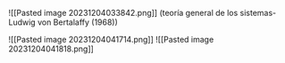 ![[Pasted image 20231204033842.png]] (teoría general de los sistemas- Ludwig von Bertalaffy (1968))

![[Pasted image 20231204041714.png]]
![[Pasted image 20231204041818.png]]